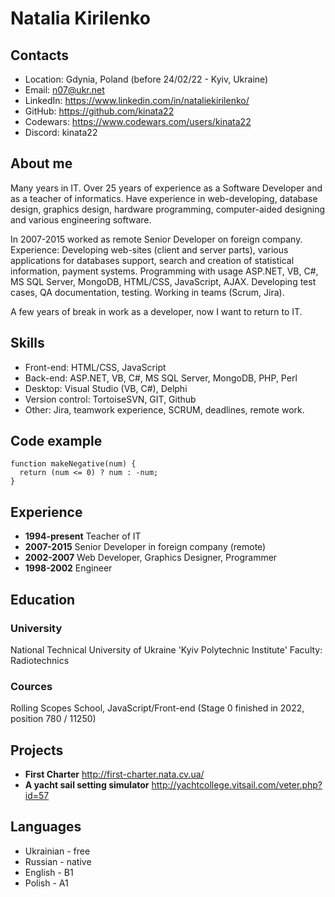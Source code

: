 # Natalia Kirilenko

## Contacts
* Location: Gdynia, Poland (before 24/02/22 - Kyiv, Ukraine)
* Email: n07@ukr.net
* LinkedIn: https://www.linkedin.com/in/nataliekirilenko/
* GitHub: https://github.com/kinata22
* Codewars: https://www.codewars.com/users/kinata22
* Discord: kinata22

## About me
Many years in IT. Over 25 years of experience as a Software Developer and as a teacher of informatics.
Have experience in web-developing, database design, graphics design, hardware programming, computer-aided designing and various engineering software. 

In 2007-2015 worked as remote Senior Developer on foreign company. Experience: Developing web-sites (client and server parts), various applications for databases support, search and creation of statistical information, payment systems. Programming with usage ASP.NET, VB, C#, MS SQL Server, MongoDB, HTML/CSS, JavaScript, AJAX. Developing test cases, QA documentation, testing. Working in teams (Scrum, Jira).

A few years of break in work as a developer, now I want to return to IT.

## Skills
* Front-end: HTML/CSS, JavaScript
* Back-end: ASP.NET, VB, C#, MS SQL Server, MongoDB, PHP, Perl
* Desktop: Visual Studio (VB, C#), Delphi
* Version control: TortoiseSVN, GIT, Github
* Other: Jira, teamwork experience, SCRUM, deadlines, remote work.

## Code example
```
function makeNegative(num) {
  return (num <= 0) ? num : -num;
}
```

## Experience
* **1994-present** Teacher of IT
* **2007-2015** Senior Developer in foreign company (remote)
* **2002-2007** Web Developer, Graphics Designer, Programmer
* **1998-2002** Engineer

## Education
### University
National Technical University of Ukraine 'Kyiv Polytechnic Institute'
Faculty: Radiotechnics
### Cources
Rolling Scopes School, JavaScript/Front-end (Stage 0 finished in 2022, position 780 / 11250)

## Projects
* **First Charter** http://first-charter.nata.cv.ua/
* **A yacht sail setting simulator** http://yachtcollege.vitsail.com/veter.php?id=57


## Languages
* Ukrainian - free
* Russian - native
* English - B1
* Polish - A1
